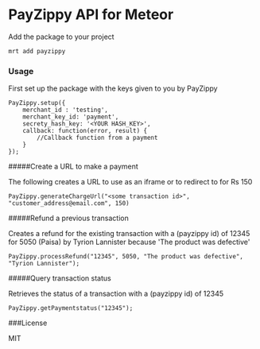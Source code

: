 PayZippy API for Meteor
====
Add the package to your project

```
mrt add payzippy
```

### Usage

First set up the package with the keys given to you by PayZippy

```
PayZippy.setup({
	merchant_id : 'testing',
	merchant_key_id: 'payment',
	secrety_hash_key: '<YOUR HASH_KEY>',
	callback: function(error, result) {
		//Callback function from a payment
	}
});
```

#####Create a URL to make a payment

The following creates a URL to use as an iframe or to redirect to for Rs 150

```
PayZippy.generateChargeUrl("<some transaction id>", "customer_address@email.com", 150)
```

#####Refund a previous transaction

Creates a refund for the existing transaction with a (payzippy id) of 12345 for 5050 (Paisa) by Tyrion Lannister because 'The product was defective'

```
PayZippy.processRefund("12345", 5050, "The product was defective", "Tyrion Lannister");
```

#####Query transaction status

Retrieves the status of a transaction with a (payzippy id) of 12345

```
PayZippy.getPaymentstatus("12345");
```


###License

MIT
